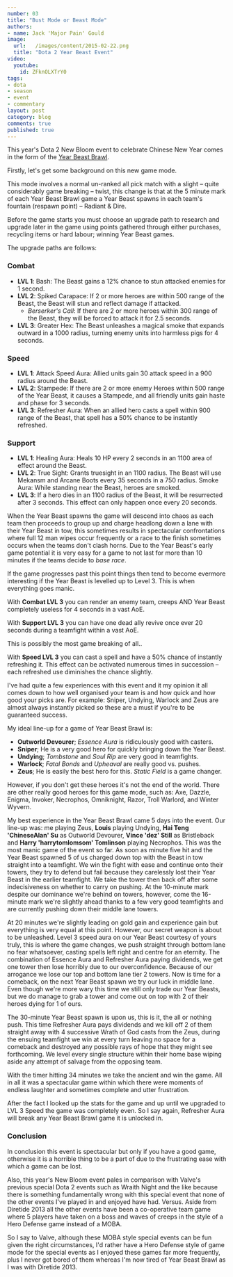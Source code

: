 ```yaml
---
number: 03
title: "Bust Mode or Beast Mode"
authors:
- name: Jack 'Major Pain' Gould
image:
  url:   /images/content/2015-02-22.png
  title: "Dota 2 Year Beast Event"
video:
  youtube:
    id: ZFknOLXTrY0
tags:
- dota
- season
- event
- commentary
layout: post
category: blog
comments: true
published: true
---
```


This year's Dota 2 New Bloom event to celebrate Chinese New Year comes in the form of the [Year Beast Brawl][yearbeast].

Firstly, let's get some background on this new game mode.

This mode involves a normal un-ranked all pick match with a slight – quite considerably game breaking – twist, this change is that at the 5 minute mark of each Year Beast Brawl game a Year Beast spawns in each team's fountain (respawn point) – Radiant & Dire.

Before the game starts you must choose an upgrade path to research and upgrade later in the game using points gathered through either purchases, recycling items or hard labour; winning Year Beast games.  

The upgrade paths are follows:

### Combat

- **LVL 1**: Bash: The Beast gains a 12% chance to stun attacked enemies for 1 second.
- **LVL 2**: Spiked Carapace: If 2 or more heroes are within 500 range of the Beast, the Beast will stun and reflect damage if attacked.
    - _Berserker's Call_: If there are 2 or more heroes within 300 range of the Beast, they will be forced to attack it for 2.5 seconds.
- **LVL 3**: Greater Hex: The Beast unleashes a magical smoke that expands outward in a 1000 radius, turning enemy units into harmless pigs for 4 seconds.

### Speed

- **LVL 1**: Attack Speed Aura: Allied units gain 30 attack speed in a 900 radius around the Beast.
- **LVL 2**: Stampede: If there are 2 or more enemy Heroes within 500 range of the Year Beast, it causes a Stampede, and all friendly units gain haste and phase for 3 seconds.
- **LVL 3**: Refresher Aura: When an allied hero casts a spell within 900 range of the Beast, that spell has a 50% chance to be instantly refreshed.

### Support

- **LVL 1**: Healing Aura: Heals 10 HP every 2 seconds in an 1100 area of effect around the Beast.
- **LVL 2**: True Sight: Grants truesight in an 1100 radius. The Beast will use Mekansm and Arcane Boots every 35 seconds in a 750 radius. Smoke Aura: While standing near the Beast, heroes are smoked.
- **LVL 3**: If a hero dies in an 1100 radius of the Beast, it will be resurrected after 3 seconds. This effect can only happen once every 20 seconds.

When the Year Beast spawns the game will descend into chaos as each team then proceeds to group up and charge headlong down a lane with their Year Beast in tow, this sometimes results in spectacular confrontations where full 12 man wipes occur frequently or a race to the finish sometimes occurs when the teams don't clash horns. Due to the Year Beast's early game potential it is very easy for a game to not last for more than 10 minutes if the teams decide to _base race_.

If the game progresses past this point things then tend to become evermore interesting if the Year Beast is levelled up to Level 3. This is when everything goes manic.

With **Combat LVL 3** you can render an enemy team, creeps AND Year Beast completely useless for 4 seconds in a vast AoE.

With **Support LVL 3** you can have one dead ally revive once ever 20 seconds during a teamfight within a vast AoE.

This is possibly the most game breaking of all..

With **Speed LVL 3** you can cast a spell and have a 50% chance of instantly refreshing it. This effect can be activated numerous times in succession – each refreshed use diminishes the chance slightly.

I've had quite a few experiences with this event and it my opinion it all comes down to how well organised your team is and how quick and how good your picks are. For example: Sniper, Undying, Warlock and Zeus are almost always instantly picked so these are a must if you're to be guaranteed success.

My ideal line-up for a game of Year Beast Brawl is:

- **Outworld Devourer**; _Essence Aura_ is ridiculously good with casters.
- **Sniper**; He is a very good hero for quickly bringing down the Year Beast.
- **Undying**; _Tombstone_ and _Soul Rip_ are very good in teamfights.
- **Warlock**; _Fatal Bonds_ and _Upheaval_ are really good vs. pushes.
- **Zeus**; He is easily the best hero for this. _Static Field_ is a game changer.

However, if you don't get these heroes it's not the end of the world. There are other really good heroes for this game mode, such as: Axe, Dazzle, Enigma, Invoker, Necrophos, Omniknight, Razor, Troll Warlord, and Winter Wyvern.

My best experience in the Year Beast Brawl came 5 days into the event. Our line-up was: me playing Zeus, **Louis** playing Undying, **Hai Teng 'ChineseAlan' Su** as Outworld Devourer, **Vince 'dez' Still** as Bristleback and **Harry 'harrytomlomsom' Tomlinson** playing Necrophos. This was the most manic game of the event so far. As soon as minute five hit and the Year Beast spawned 5 of us charged down top with the Beast in tow straight into a teamfight. We win the fight with ease and continue onto their towers, they try to defend but fail because they carelessly lost their Year Beast in the earlier teamfight. We take the tower then back off after some indecisiveness on whether to carry on pushing. At the 10-minute mark despite our dominance we're behind on towers, however, come the 16-minute mark we're slightly ahead thanks to a few very good teamfights and are currently pushing down their middle lane towers. 

At 20 minutes we're slightly leading on gold gain and experience gain but everything is very equal at this point. However, our secret weapon is about to be unleashed. Level 3 speed aura on our Year Beast courtesy of yours truly, this is where the game changes, we push straight through bottom lane no fear whatsoever, casting spells left right and centre for an eternity. The combination of Essence Aura and Refresher Aura paying dividends, we get one tower then lose horribly due to our overconfidence. Because of our arrogance we lose our top and bottom lane tier 2 towers. Now is time for a comeback, on the next Year Beast spawn we try our luck in middle lane. Even though we're more wary this time we still only trade our Year Beasts, but we do manage to grab a tower and come out on top with 2 of their heroes dying for 1 of ours.

The 30-minute Year Beast spawn is upon us, this is it, the all or nothing push. This time Refresher Aura pays dividends and we kill off 2 of them straight away with 4 successive Wrath of God casts from the Zeus, during the ensuing teamfight we win at every turn leaving no space for a comeback and destroyed any possible rays of hope that they might see forthcoming. We level every single structure within their home base wiping aside any attempt of salvage from the opposing team.

With the timer hitting 34 minutes we take the ancient and win the game. All in all it was a spectacular game within which there were moments of endless laughter and sometimes complete and utter frustration.

After the fact I looked up the stats for the game and up until we upgraded to LVL 3 Speed the game was completely even. So I say again, Refresher Aura will break any Year Beast Brawl game it is unlocked in.

### Conclusion

In conclusion this event is spectacular but only if you have a good game, otherwise it is a horrible thing to be a part of due to the frustrating ease with which a game can be lost.

Also, this year's New Bloom event pales in comparison with Valve's previous special Dota 2 events such as Wraith Night and the like because there is something fundamentally wrong with this special event that none of the other events I've played in and enjoyed have had. Versus. Aside from Diretide 2013 all the other events have been a co-operative team game where 5 players have taken on a boss and waves of creeps in the style of a Hero Defense game instead of a MOBA.

So I say to Valve, although these MOBA style special events can be fun given the right circumstances, I'd rather have a Hero Defense style of game mode for the special events as I enjoyed these games far more frequently, plus I never got bored of them whereas I'm now tired of Year Beast Brawl as I was with Diretide 2013.

[yearbeast]: http://www.dota2.com/newbloom/part4?l=english